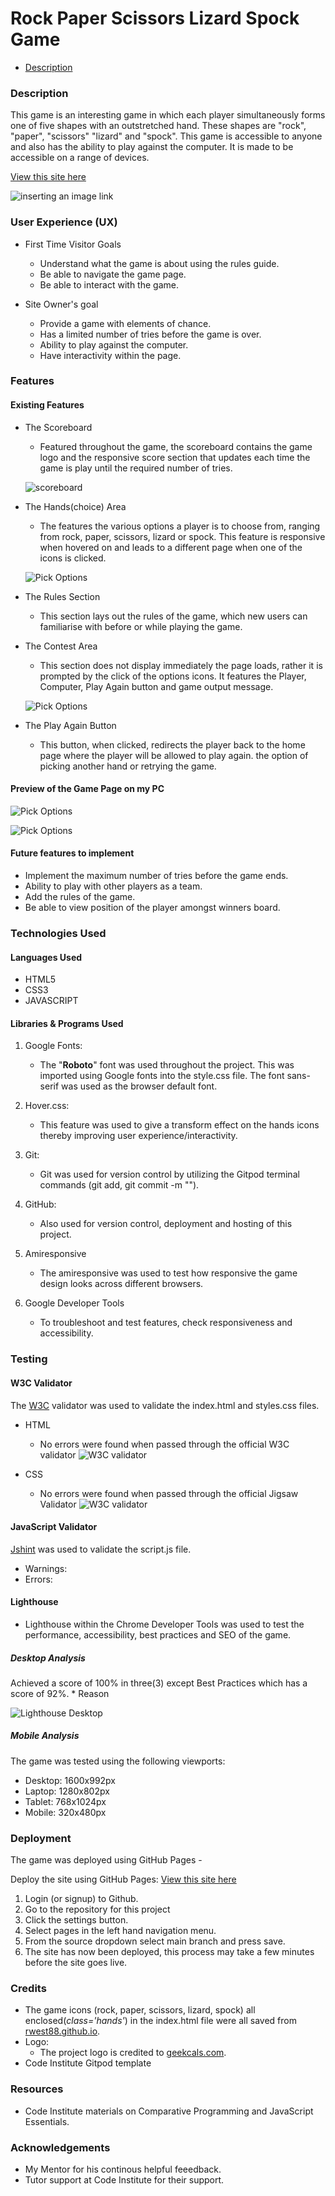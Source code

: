 # Rock Paper Scissors Lizard Spock Game

* [Description](Description)

### Description
This game is an interesting game in which each player simultaneously forms one of five shapes with an outstretched hand. These shapes are "rock", "paper", "scissors" "lizard" and "spock". 
This game is accessible to anyone and also has the ability to play against the computer. It is made to be accessible on a range of devices.

[View this site here](https://lucyagb.github.io/Rock-Paper-Scissors-Lizard-Spock/)

![inserting an image link](documentation/Game-Preview.PNG)

### User Experience (UX)
*  First Time Visitor Goals
   * Understand what the game is about using the rules guide.
   * Be able to navigate the game page.
   * Be able to interact with the game.

* Site Owner's goal
   * Provide a game with elements of chance.
   * Has a limited number of tries before the game is over.
   * Ability to play against the computer.
   * Have interactivity within the page.

### Features

#### Existing Features
* The Scoreboard
   * Featured throughout the game, the scoreboard contains the game logo and 
   the responsive score section that updates each time the game is play
   until the required number of tries.

   ![scoreboard](documentation/scoreboard.PNG)

* The Hands(choice) Area 
   * The features the various options a player is to choose from, ranging
   from rock, paper, scissors, lizard or spock. This feature is responsive when 
   hovered on and leads to a different page when one of the icons is clicked.

   ![Pick Options](documentation/hands-options.PNG)

* The Rules Section
   * This section lays out the rules of the game, which new users can familiarise with
   before or while playing the game.   

* The Contest Area
   * This section does not display immediately the page loads, rather it is prompted
   by the click of the options icons. It features the Player, Computer, Play Again button and game output message.

   ![Pick Options](documentation/contest-area.PNG)

* The Play Again Button
   * This button, when clicked, redirects the player back to the home page where the player will be allowed to play again. 
   the option of picking another hand or retrying the game.   

#### Preview of the Game Page on my PC

![Pick Options](documentation/Preview-hands.PNG)

![Pick Options](documentation/preview-contest.PNG)

#### Future features to implement
   * Implement the maximum number of tries before the game ends.
   * Ability to play with other players as a team.
   * Add the rules of the game.
   * Be able to view position of the player amongst winners board.

### Technologies Used

#### Languages Used

* HTML5
* CSS3
* JAVASCRIPT

#### Libraries & Programs Used

1. Google Fonts:
   * The "**Roboto**" font was used throughout the project. This was imported 
    using Google fonts into the style.css file. The font sans-serif was used
    as the browser default font.

1. Hover.css:
   * This feature was used to give a transform effect on the hands icons thereby improving user experience/interactivity.

1. Git: 
   * Git was used for version control by utilizing the Gitpod terminal commands (git add, git commit -m "").

1. GitHub:
   * Also used for version control, deployment and hosting of this project.

1. Amiresponsive
   * The amiresponsive was used to test how responsive the game design looks across different browsers.  

1. Google Developer Tools
   * To troubleshoot and test features, check responsiveness and accessibility.   

### Testing   

#### W3C Validator

The [W3C](https://validator.w3.org/) validator was used to validate the index.html and styles.css files.

   * HTML
      * No errors were found when passed through the official W3C validator
       ![W3C validator](documentation/html-validation.PNG)

   * CSS
      * No errors were found when passed through the official Jigsaw Validator
       ![W3C validator](documentation/css-validation.PNG)

#### JavaScript Validator

[Jshint](https://jshint.com/) was used to validate the script.js file.
   * Warnings:
   * Errors:

#### Lighthouse
   * Lighthouse within the Chrome Developer Tools was used to test the performance, accessibility, best practices and SEO of the game.

##### Desktop Analysis
 Achieved a score of 100% in three(3) except Best Practices which has a score of 92%.
    * Reason

![Lighthouse Desktop](documentation/lighthouse-desktop.PNG)

##### Mobile Analysis
       

The game was tested using the following viewports:
   * Desktop: 1600x992px
   * Laptop: 1280x802px
   * Tablet: 768x1024px
   * Mobile: 320x480px

### Deployment

The game was deployed using GitHub Pages - 

Deploy the site using GitHub Pages: [View this site here](https://lucyagb.github.io/Rock-Paper-Scissors-Lizard-Spock/)

1. Login (or signup) to Github.
1. Go to the repository for this project
1. Click the settings button.
1. Select pages in the left hand navigation menu.
1. From the source dropdown select main branch and press save.
1. The site has now been deployed, this process may take a few minutes before the site goes live.

### Credits

   * The game icons (rock, paper, scissors, lizard, spock) all enclosed(*class='hands'*) in the index.html file were all saved from [rwest88.github.io](rwest88.github.io).
   * Logo:
      * The project logo is credited to [geekcals.com](www.geekcals.com).
   * Code Institute Gitpod template  

### Resources

   * Code Institute materials on Comparative Programming and JavaScript Essentials.
   
### Acknowledgements
   * My Mentor for his continous helpful feeedback.
   * Tutor support at Code Institute for their support.      